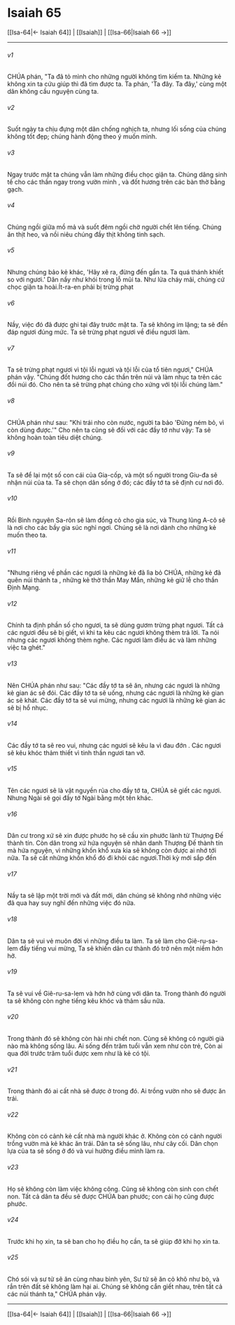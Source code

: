 # Isaiah 65

[[Isa-64|← Isaiah 64]] | [[Isaiah]] | [[Isa-66|Isaiah 66 →]]
***



###### v1 
CHÚA phán, "Ta đã tỏ mình cho những người không tìm kiếm ta. Những kẻ không xin ta cứu giúp thì đã tìm được ta. Ta phán, 'Ta đây. Ta đây,' cùng một dân không cầu nguyện cùng ta. 

###### v2 
Suốt ngày ta chịu đựng một dân chống nghịch ta, nhưng lối sống của chúng không tốt đẹp; chúng hành động theo ý muốn mình. 

###### v3 
Ngay trước mặt ta chúng vẫn làm những điều chọc giận ta. Chúng dâng sinh tế cho các thần ngay trong vườn mình , và đốt hương trên các bàn thờ bằng gạch. 

###### v4 
Chúng ngồi giữa mồ mả và suốt đêm ngồi chờ người chết lên tiếng. Chúng ăn thịt heo, và nồi niêu chúng đầy thịt không tinh sạch. 

###### v5 
Nhưng chúng bảo kẻ khác, 'Hãy xê ra, đừng đến gần ta. Ta quá thánh khiết so với ngươi.' Dân nầy như khói trong lỗ mũi ta. Như lửa cháy mãi, chúng cứ chọc giận ta hoài.Ít-ra-en phải bị trừng phạt 

###### v6 
Nầy, việc đó đã được ghi tại đây trước mặt ta. Ta sẽ không im lặng; ta sẽ đền đáp ngươi đúng mức. Ta sẽ trừng phạt ngươi về điều ngươi làm. 

###### v7 
Ta sẽ trừng phạt ngươi vì tội lỗi ngươi và tội lỗi của tổ tiên ngươi," CHÚA phán vậy. "Chúng đốt hương cho các thần trên núi và làm nhục ta trên các đồi núi đó. Cho nên ta sẽ trừng phạt chúng cho xứng với tội lỗi chúng làm." 

###### v8 
CHÚA phán như sau: "Khi trái nho còn nước, người ta bảo 'Đừng ném bỏ, vì còn dùng được.'" Cho nên ta cũng sẽ đối với các đầy tớ như vậy: Ta sẽ không hoàn toàn tiêu diệt chúng. 

###### v9 
Ta sẽ để lại một số con cái của Gia-cốp, và một số người trong Giu-đa sẽ nhận núi của ta. Ta sẽ chọn dân sống ở đó; các đầy tớ ta sẽ định cư nơi đó. 

###### v10 
Rồi Bình nguyên Sa-rôn sẽ làm đồng cỏ cho gia súc, và Thung lũng A-cô sẽ là nơi cho các bầy gia súc nghỉ ngơi. Chúng sẽ là nơi dành cho những kẻ muốn theo ta. 

###### v11 
"Nhưng riêng về phần các ngươi là những kẻ đã lìa bỏ CHÚA, những kẻ đã quên núi thánh ta , những kẻ thờ thần May Mắn, những kẻ giữ lễ cho thần Định Mạng. 

###### v12 
Chính ta định phần số cho ngươi, ta sẽ dùng gươm trừng phạt ngươi. Tất cả các ngươi đều sẽ bị giết, vì khi ta kêu các ngươi không thèm trả lời. Ta nói nhưng các ngươi không thèm nghe. Các ngươi làm điều ác và làm những việc ta ghét." 

###### v13 
Nên CHÚA phán như sau: "Các đầy tớ ta sẽ ăn, nhưng các ngươi là những kẻ gian ác sẽ đói. Các đầy tớ ta sẽ uống, nhưng các ngươi là những kẻ gian ác sẽ khát. Các đầy tớ ta sẽ vui mừng, nhưng các ngươi là những kẻ gian ác sẽ bị hổ nhục. 

###### v14 
Các đầy tớ ta sẽ reo vui, nhưng các ngươi sẽ kêu la vì đau đớn . Các ngươi sẽ kêu khóc thảm thiết vì tinh thần ngươi tan vỡ. 

###### v15 
Tên các ngươi sẽ là vật nguyền rủa cho đầy tớ ta, CHÚA sẽ giết các ngươi. Nhưng Ngài sẽ gọi đầy tớ Ngài bằng một tên khác. 

###### v16 
Dân cư trong xứ sẽ xin được phước họ sẽ cầu xin phước lành từ Thượng Đế thành tín. Còn dân trong xứ hứa nguyện sẽ nhân danh Thượng Đế thành tín mà hứa nguyện, vì những khốn khổ xưa kia sẽ không còn được ai nhớ tới nữa. Ta sẽ cất những khốn khổ đó đi khỏi các ngươi.Thời kỳ mới sắp đến 

###### v17 
Nầy ta sẽ lập một trời mới và đất mới, dân chúng sẽ không nhớ những việc đã qua hay suy nghĩ đến những việc đó nữa. 

###### v18 
Dân ta sẽ vui vẻ muôn đời vì những điều ta làm. Ta sẽ làm cho Giê-ru-sa-lem đầy tiếng vui mừng, Ta sẽ khiến dân cư thành đó trở nên một niềm hớn hở. 

###### v19 
Ta sẽ vui về Giê-ru-sa-lem và hớn hở cùng với dân ta. Trong thành đó người ta sẽ không còn nghe tiếng kêu khóc và thảm sầu nữa. 

###### v20 
Trong thành đó sẽ không còn hài nhi chết non. Cùng sẽ không có người già nào mà không sống lâu. Ai sống đến trăm tuổi vẫn xem như còn trẻ, Còn ai qua đời trước trăm tuổi được xem như là kẻ có tội. 

###### v21 
Trong thành đó ai cất nhà sẽ được ở trong đó. Ai trồng vườn nho sẽ được ăn trái. 

###### v22 
Không còn có cảnh kẻ cất nhà mà người khác ở. Không còn có cảnh người trồng vườn mà kẻ khác ăn trái. Dân ta sẽ sống lâu, như cây cối. Dân chọn lựa của ta sẽ sống ở đó và vui hưởng điều mình làm ra. 

###### v23 
Họ sẽ không còn làm việc không công. Cũng sẽ không còn sinh con chết non. Tất cả dân ta đều sẽ được CHÚA ban phước; con cái họ cũng được phước. 

###### v24 
Trước khi họ xin, ta sẽ ban cho họ điều họ cần, ta sẽ giúp đỡ khi họ xin ta. 

###### v25 
Chó sói và sư tử sẽ ăn cùng nhau bình yên, Sư tử sẽ ăn cỏ khô như bò, và rắn trên đất sẽ không làm hại ai. Chúng sẽ không cắn giết nhau, trên tất cả các núi thánh ta," CHÚA phán vậy.

***
[[Isa-64|← Isaiah 64]] | [[Isaiah]] | [[Isa-66|Isaiah 66 →]]

